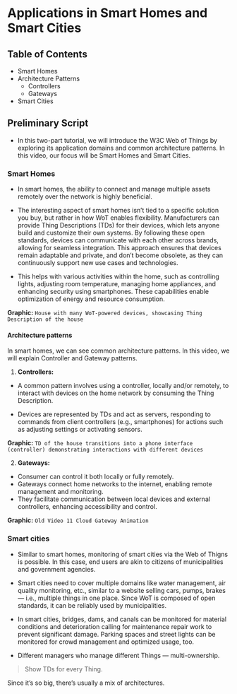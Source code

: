 # Applications in Smart Homes and Smart Cities

## Table of Contents

- Smart Homes
- Architecture Patterns
  - Controllers
  - Gateways
- Smart Cities

## Preliminary Script

- In this two-part tutorial, we will introduce the W3C Web of Things by exploring its application domains and common architecture patterns. In this video, our focus will be Smart Homes and Smart Cities.

### Smart Homes

- In smart homes, the ability to connect and manage multiple assets remotely over the network is highly beneficial.

- The interesting aspect of smart homes isn’t tied to a specific solution you buy, but rather in how WoT enables flexibility. Manufacturers can provide Thing Descriptions (TDs) for their devices, which lets anyone build and customize their own systems. By following these open standards, devices can communicate with each other across brands, allowing for seamless integration. This approach ensures that devices remain adaptable and private, and don’t become obsolete, as they can continuously support new use cases and technologies.

- This helps with various activities within the home, such as controlling lights, adjusting room temperature, managing home appliances, and enhancing security using smartphones. These capabilities enable optimization of energy and resource consumption.

**Graphic:** `House with many WoT-powered devices, showcasing Thing Description of the house`

#### Architecture patterns

In smart homes, we can see common architecture patterns. In this video, we will explain Controller and Gateway patterns.

1. **Controllers:**

- A common pattern involves using a controller, locally and/or remotely, to interact with devices on the home network by consuming the Thing Description.

- Devices are represented by TDs and act as servers, responding to commands from client controllers (e.g., smartphones) for actions such as adjusting settings or activating sensors.

**Graphic:** `TD of the house transitions into a phone interface (controller) demonstrating interactions with different devices`

2. **Gateways:**

- Consumer can control it both locally or fully remotely.
- Gateways connect home networks to the internet, enabling remote management and monitoring.
- They facilitate communication between local devices and external controllers, enhancing accessibility and control.

**Graphic:** `Old Video 11 Cloud Gateway Animation`

### Smart cities

- Similar to smart homes, monitoring of smart cities via the Web of Thigns is possible. In this case, end users are akin to citizens of municipalities and government agencies.

- Smart cities need to cover multiple domains like water management, air quality monitoring, etc., similar to a website selling cars, pumps, brakes — i.e., multiple things in one place. Since WoT is composed of open standards, it can be reliably used by municipalities.

- In smart cities, bridges, dams, and canals can be monitored for material conditions and deterioration calling for maintenance repair work to prevent significant damage. Parking spaces and street lights can be monitored for crowd management and optimized usage, too.

- Different managers who manage different Things — multi-ownership.

> Show TDs for every Thing.

Since it’s so big, there’s usually a mix of architectures.
